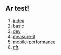 ## Ar test!

1. <a href="https://tomorrowcho.github.io/ar-test/three.js/index.html" target="_blank">index</a>
2. <a href="https://tomorrowcho.github.io/ar-test/three.js/examples/basic.html" target="_blank">basic</a>
3. <a href="https://tomorrowcho.github.io/ar-test/three.js/examples/dev.html" target="_blank">dev</a>
4. <a href="https://tomorrowcho.github.io/ar-test/three.js/examples/measure-it.html" target="_blank">measure-it</a>
5. <a href="https://tomorrowcho.github.io/ar-test/three.js/examples/mobile-performance.html" target="_blank">mobile-performance</a>
6. <a href="https://tomorrowcho.github.io/ar-test/three.js/examples/nft.html" target="_blank">nft</a>


